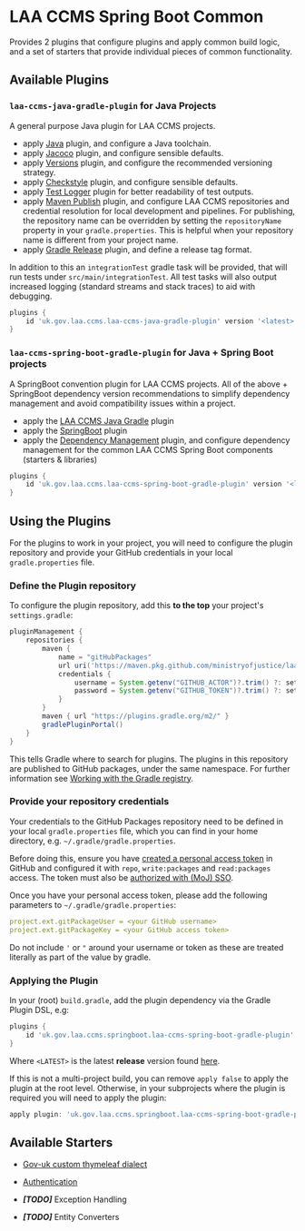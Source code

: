 # LAA CCMS Spring Boot Common

Provides 2 plugins that configure plugins and apply common build logic,
and a set of starters that provide individual pieces of common functionality.

## Available Plugins

### `laa-ccms-java-gradle-plugin` for Java Projects

A general purpose Java plugin for LAA CCMS projects.

  - apply [Java](https://docs.gradle.org/current/userguide/java_plugin.html) plugin, and configure a Java toolchain.
  - apply [Jacoco](https://docs.gradle.org/current/userguide/jacoco_plugin.html) plugin, and configure sensible defaults.
  - apply [Versions](https://github.com/ben-manes/gradle-versions-plugin) plugin, and configure the recommended versioning strategy.
  - apply [Checkstyle](https://docs.gradle.org/current/userguide/checkstyle_plugin.html) plugin, and configure sensible defaults.
  - apply [Test Logger](https://github.com/radarsh/gradle-test-logger-plugin) plugin for better readability of test outputs.
  - apply [Maven Publish](https://docs.gradle.org/current/userguide/publishing_maven.html) plugin, and configure LAA CCMS repositories and credential resolution for local development and pipelines. For publishing, the repository name can be overridden by setting the `repositoryName` property in your `gradle.properties`. This is helpful when your repository name is different from your project name.
  - apply [Gradle Release](https://github.com/researchgate/gradle-release) plugin, and define a release tag format.

In addition to this an `integrationTest` gradle task will be provided, that will run tests under `src/main/integrationTest`. All test tasks will also output increased logging (standard streams and stack traces) to aid with debugging.

```groovy
plugins {
    id 'uk.gov.laa.ccms.laa-ccms-java-gradle-plugin' version '<latest>'
}
```

### `laa-ccms-spring-boot-gradle-plugin` for Java + Spring Boot projects

A SpringBoot convention plugin for LAA CCMS projects. All of the above + SpringBoot dependency version recommendations to simplify dependency management and avoid compatibility issues within a project.

  - apply the [LAA CCMS Java Gradle](#laa-ccms-java-gradle-plugin-for-java-projects) plugin
  - apply the [SpringBoot](https://plugins.gradle.org/plugin/org.springframework.boot) plugin
  - apply the [Dependency Management](https://plugins.gradle.org/plugin/io.spring.dependency-management) plugin, and configure dependency management for the common LAA CCMS Spring Boot components (starters & libraries)

```groovy
plugins {
    id 'uk.gov.laa.ccms.laa-ccms-spring-boot-gradle-plugin' version '<latest>'
}
```

## Using the Plugins

For the plugins to work in your project, you will need to configure the plugin repository and provide your GitHub credentials in your local `gradle.properties` file.

### Define the Plugin repository

To configure the plugin repository, add this **to the top** your project's `settings.gradle`:

```groovy
pluginManagement {
    repositories {
        maven {
            name = "gitHubPackages"
            url uri('https://maven.pkg.github.com/ministryofjustice/laa-ccms-spring-boot-common')
            credentials {
                username = System.getenv("GITHUB_ACTOR")?.trim() ?: settings.ext.find('project.ext.gitPackageUser')
                password = System.getenv("GITHUB_TOKEN")?.trim() ?: settings.ext.find('project.ext.gitPackageKey')
            }
        }
        maven { url "https://plugins.gradle.org/m2/" }
        gradlePluginPortal()
    }
}
```

This tells Gradle where to search for plugins. The plugins in this repository are published to GitHub packages, under the same namespace. For further information see [Working with the Gradle registry](https://docs.github.com/en/packages/working-with-a-github-packages-registry/working-with-the-gradle-registry).

### Provide your repository credentials

Your credentials to the GitHub Packages repository need to be defined in your local `gradle.properties` file, which you can find in your home directory, e.g. `~/.gradle/gradle.properties`.

Before doing this, ensure you have [created a personal access token](https://docs.github.com/en/authentication/keeping-your-account-and-data-secure/managing-your-personal-access-tokens#creating-a-personal-access-token-classic)
in GitHub and configured it with `repo`, `write:packages` and `read:packages` access. The token must also be [authorized with (MoJ) SSO](https://docs.github.com/en/enterprise-cloud@latest/authentication/authenticating-with-saml-single-sign-on/authorizing-a-personal-access-token-for-use-with-saml-single-sign-on).

Once you have your personal access token, please add the following parameters to `~/.gradle/gradle.properties`:

```yaml
project.ext.gitPackageUser = <your GitHub username>
project.ext.gitPackageKey = <your GitHub access token>
```

Do not include `'` or `"` around your username or token as these are treated literally as part of the value by gradle.

### Applying the Plugin

In your (root) `build.gradle`, add the plugin dependency via the Gradle Plugin DSL, e.g:

```groovy
plugins {
    id 'uk.gov.laa.ccms.springboot.laa-ccms-spring-boot-gradle-plugin' version '<LATEST>' apply false
}
```

Where `<LATEST>` is the latest **release** version found [here](https://github.com/orgs/ministryofjustice/packages?repo_name=laa-ccms-spring-boot-common).

If this is not a multi-project build, you can remove `apply false` to apply the plugin at the root level. Otherwise, in your subprojects where the plugin is required you will need to apply the plugin:

```groovy
apply plugin: 'uk.gov.laa.ccms.springboot.laa-ccms-spring-boot-gradle-plugin'
```

## Available Starters

- [Gov-uk custom thymeleaf dialect](laa-ccms-spring-boot-starters/laa-ccms-spring-boot-starter-govuk-dialect)

- [Authentication](laa-ccms-spring-boot-starters/laa-ccms-spring-boot-starter-auth/README.md)
- _**[TODO]**_ Exception Handling
- _**[TODO]**_ Entity Converters
